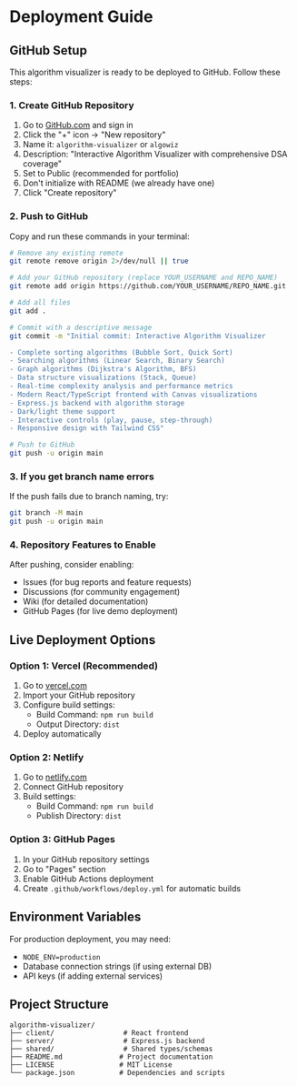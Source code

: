 # Deployment Guide

## GitHub Setup

This algorithm visualizer is ready to be deployed to GitHub. Follow these steps:

### 1. Create GitHub Repository
1. Go to [GitHub.com](https://github.com) and sign in
2. Click the "+" icon → "New repository"
3. Name it: `algorithm-visualizer` or `algowiz`
4. Description: "Interactive Algorithm Visualizer with comprehensive DSA coverage"
5. Set to Public (recommended for portfolio)
6. Don't initialize with README (we already have one)
7. Click "Create repository"

### 2. Push to GitHub
Copy and run these commands in your terminal:

```bash
# Remove any existing remote
git remote remove origin 2>/dev/null || true

# Add your GitHub repository (replace YOUR_USERNAME and REPO_NAME)
git remote add origin https://github.com/YOUR_USERNAME/REPO_NAME.git

# Add all files
git add .

# Commit with a descriptive message
git commit -m "Initial commit: Interactive Algorithm Visualizer

- Complete sorting algorithms (Bubble Sort, Quick Sort)
- Searching algorithms (Linear Search, Binary Search)
- Graph algorithms (Dijkstra's Algorithm, BFS)
- Data structure visualizations (Stack, Queue)
- Real-time complexity analysis and performance metrics
- Modern React/TypeScript frontend with Canvas visualizations
- Express.js backend with algorithm storage
- Dark/light theme support
- Interactive controls (play, pause, step-through)
- Responsive design with Tailwind CSS"

# Push to GitHub
git push -u origin main
```

### 3. If you get branch name errors
If the push fails due to branch naming, try:
```bash
git branch -M main
git push -u origin main
```

### 4. Repository Features to Enable
After pushing, consider enabling:
- Issues (for bug reports and feature requests)
- Discussions (for community engagement)
- Wiki (for detailed documentation)
- GitHub Pages (for live demo deployment)

## Live Deployment Options

### Option 1: Vercel (Recommended)
1. Go to [vercel.com](https://vercel.com)
2. Import your GitHub repository
3. Configure build settings:
   - Build Command: `npm run build`
   - Output Directory: `dist`
4. Deploy automatically

### Option 2: Netlify
1. Go to [netlify.com](https://netlify.com)
2. Connect GitHub repository
3. Build settings:
   - Build Command: `npm run build`
   - Publish Directory: `dist`

### Option 3: GitHub Pages
1. In your GitHub repository settings
2. Go to "Pages" section
3. Enable GitHub Actions deployment
4. Create `.github/workflows/deploy.yml` for automatic builds

## Environment Variables
For production deployment, you may need:
- `NODE_ENV=production`
- Database connection strings (if using external DB)
- API keys (if adding external services)

## Project Structure
```
algorithm-visualizer/
├── client/                 # React frontend
├── server/                 # Express.js backend
├── shared/                 # Shared types/schemas
├── README.md              # Project documentation
├── LICENSE                # MIT License
└── package.json           # Dependencies and scripts
```